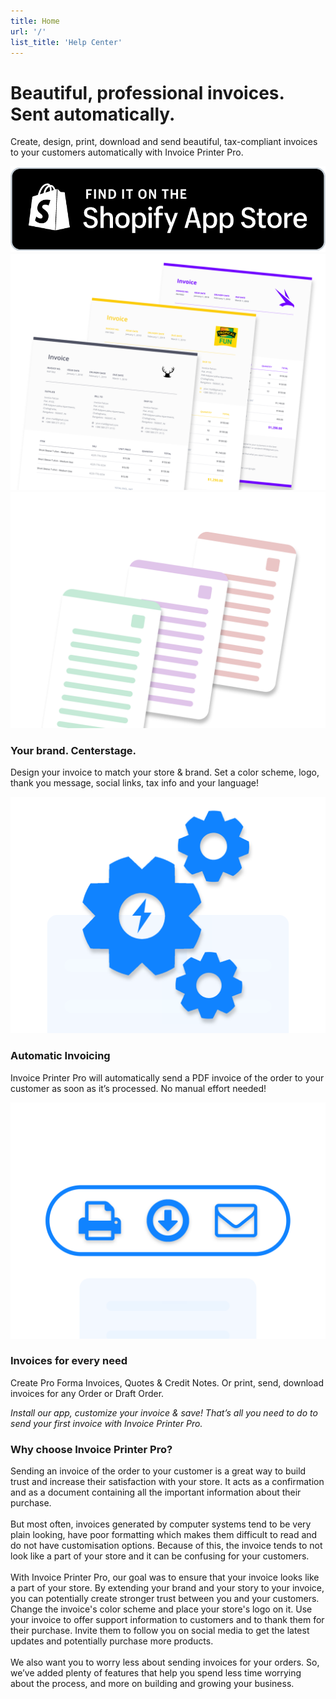 ```yaml
---
title: Home
url: '/'
list_title: 'Help Center'
---
```


<div class="home-wrapper">
  <div class="home-wrapper-header">
    <h1 class="page-heading">Beautiful, professional invoices.<br/>Sent automatically.</h1>
    <p>Create, design, print, download and send beautiful, tax-compliant invoices to your customers automatically with Invoice Printer Pro.</p>
    <div class="store-badge-container">
      <a href="https://apps.shopify.com/invoice-falcon" class="store-badge-link">
        <img src="/assets/img/StoreBadge.png" class="store-badge-image" />
      </a>
    </div>
  </div>
  <div>
    <img src="/assets/img/Banner.png" class="banner-image" alt="Invoice Falcon banner with invoice samples" />
  </div>
</div>
<div class="features-container">
  <div class="feature">
    <img src="/assets/img/KB1.png" class="feature-image" />
    <h3 class="feature-title">Your brand. Centerstage.</h3>
    <p class="feature-description">Design your invoice to match your store & brand. Set a color scheme, logo, thank you message, social links, tax info and your language!</p>
  </div>
  <div class="feature">
    <img src="/assets/img/KB2.png" class="feature-image" />
    <h3 class="feature-title">Automatic Invoicing</h3>
    <p class="feature-description">Invoice Printer Pro will automatically send a PDF invoice of the order to your customer as soon as it’s processed. No manual effort needed!</p>
  </div>
  <div class="feature">
    <img src="/assets/img/KB3.png" class="feature-image" />
    <h3 class="feature-title">Invoices for every need</h3>
    <p class="feature-description">Create Pro Forma Invoices, Quotes & Credit Notes. Or print, send, download invoices for any Order or Draft Order.</p>
  </div>
</div>
<div class="testimonial">
  <i>Install our app, customize your invoice & save! That’s all you need to do to send your first invoice with Invoice Printer Pro.</i>
</div>
<div class="content">
  <h3 class="content-title">Why choose Invoice Printer Pro?</h3>
  <p>Sending an invoice of the order to your customer is a great way to build trust and increase their satisfaction with your store. It acts as a confirmation and as a document containing all the important information about their purchase.<br/><br/>But most often, invoices generated by computer systems tend to be very plain looking, have poor formatting which makes them difficult to read and do not have customisation options. Because of this, the invoice tends to not look like a part of your store and it can be confusing for your customers.<br/><br/>With Invoice Printer Pro, our goal was to ensure that your invoice looks like a part of your store. By extending your brand and your story to your invoice, you can potentially create stronger trust between you and your customers. Change the invoice's color scheme and place your store's logo on it. Use your invoice to offer support information to customers and to thank them for their purchase. Invite them to follow you on social media to get the latest updates and potentially purchase more products.<br/><br/>We also want you to worry less about sending invoices for your orders. So, we’ve added plenty of features that help you spend less time worrying about the process, and more on building and growing your business.</p>
</div>
